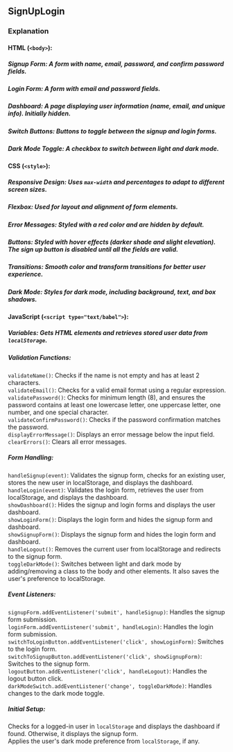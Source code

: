 ## SignUpLogin

### Explanation  

#### HTML (```<body>```):
##### Signup Form: A form with name, email, password, and confirm password fields.
##### Login Form: A form with email and password fields.
##### Dashboard: A page displaying user information (name, email, and unique info). Initially hidden.
##### Switch Buttons: Buttons to toggle between the signup and login forms.
##### Dark Mode Toggle: A checkbox to switch between light and dark mode.  

#### CSS (```<style>```):
##### Responsive Design: Uses ```max-width``` and percentages to adapt to different screen sizes.
##### Flexbox: Used for layout and alignment of form elements.
##### Error Messages: Styled with a red color and are hidden by default.
##### Buttons: Styled with hover effects (darker shade and slight elevation). The sign up button is disabled until all the fields are valid.
##### Transitions: Smooth color and transform transitions for better user experience.
##### Dark Mode: Styles for dark mode, including background, text, and box shadows.  

#### JavaScript (```<script type="text/babel">```):  

##### Variables: Gets HTML elements and retrieves stored user data from ```localStorage```.  

##### Validation Functions:  
```validateName()```: Checks if the name is not empty and has at least 2 characters.  
```validateEmail()```: Checks for a valid email format using a regular expression.  
```validatePassword()```: Checks for minimum length (8), and ensures the password contains at least one lowercase letter, one uppercase letter, one number, and one special character.  
```validateConfirmPassword()```: Checks if the password confirmation matches the password.  
```displayErrorMessage()```: Displays an error message below the input field.  
```clearErrors()```: Clears all error messages.  

##### Form Handling:  
```handleSignup(event)```: Validates the signup form, checks for an existing user, stores the new user in localStorage, and displays the dashboard.  
```handleLogin(event)```: Validates the login form, retrieves the user from localStorage, and displays the dashboard.  
```showDashboard()```: Hides the signup and login forms and displays the user dashboard.  
```showLoginForm()```: Displays the login form and hides the signup form and dashboard.  
```showSignupForm()```: Displays the signup form and hides the login form and dashboard.  
```handleLogout()```: Removes the current user from localStorage and redirects to the signup form.  
```toggleDarkMode()```: Switches between light and dark mode by adding/removing a class to the body and other elements. It also saves the user's preference to localStorage.   

##### Event Listeners:  
```signupForm.addEventListener('submit', handleSignup)```: Handles the signup form submission.  
```loginForm.addEventListener('submit', handleLogin)```: Handles the login form submission.  
```switchToLoginButton.addEventListener('click', showLoginForm)```: Switches to the login form.  
```switchToSignupButton.addEventListener('click', showSignupForm)```: Switches to the signup form.  
```logoutButton.addEventListener('click', handleLogout)```: Handles the logout button click.  
```darkModeSwitch.addEventListener('change', toggleDarkMode)```: Handles changes to the dark mode toggle.  

##### Initial Setup:  
Checks for a logged-in user in ```localStorage``` and displays the dashboard if found. Otherwise, it displays the signup form.  
Applies the user's dark mode preference from ```localStorage```, if any.
